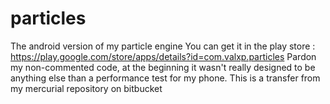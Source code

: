 particles
=========

The android version of my particle engine
You can get it in the play store : https://play.google.com/store/apps/details?id=com.valxp.particles
Pardon my non-commented code, at the beginning it wasn't really designed to be anything else than a performance test for my phone.
This is a transfer from my mercurial repository on bitbucket

